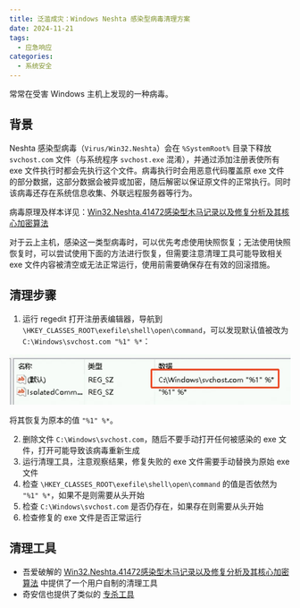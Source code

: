 ```yaml
---
title: 泛滥成灾：Windows Neshta 感染型病毒清理方案
date: 2024-11-21
tags:
  - 应急响应
categories:
  - 系统安全
---
```


常常在受害 Windows 主机上发现的一种病毒。

<!--more-->

## 背景

Neshta 感染型病毒（`Virus/Win32.Neshta`）会在 `%SystemRoot%` 目录下释放 `svchost.com` 文件（与系统程序 `svchost.exe` 混淆），并通过添加注册表使所有 exe 文件执行时都会先执行这个文件。病毒执行时会用恶意代码覆盖原 exe 文件的部分数据，这部分数据会被异或加密，随后解密以保证原文件的正常执行。同时该病毒还存在系统信息收集、外联远程服务器等行为。

病毒原理及样本详见：[Win32.Neshta.41472感染型木马记录以及修复分析及其核心加密算法](https://www.52pojie.cn/thread-1524342-1-1.html)

对于云上主机，感染这一类型病毒时，可以优先考虑使用快照恢复；无法使用快照恢复时，可以尝试使用下面的方法进行恢复，但需要注意清理工具可能导致相关 exe 文件内容被清空或无法正常运行，使用前需要确保存在有效的回滚措施。

## 清理步骤
1. 运行 regedit 打开注册表编辑器，导航到 `\HKEY_CLASSES_ROOT\exefile\shell\open\command`，可以发现默认值被改为 `C:\Windows\svchost.com "%1" %*`：

![图 1｜异常注册表项](1.webp)

将其恢复为原本的值 `"%1" %*`。

2. 删除文件 `C:\Windows\svchost.com`，随后不要手动打开任何被感染的 exe 文件，打开可能导致该病毒重新生成
3. 运行清理工具，注意观察结果，修复失败的 exe 文件需要手动替换为原始 exe 文件
4. 检查 `\HKEY_CLASSES_ROOT\exefile\shell\open\command` 的值是否依然为 `"%1" %*`，如果不是则需要从头开始
5. 检查 `C:\Windows\svchost.com` 是否仍存在，如果存在则需要从头开始
6. 检查修复的 exe 文件是否正常运行

## 清理工具

- 吾爱破解的 [Win32.Neshta.41472感染型木马记录以及修复分析及其核心加密算法](https://www.52pojie.cn/thread-1524342-1-1.html) 中提供了一个用户自制的清理工具
- 奇安信也提供了类似的 [专杀工具](https://www.qianxin.com/other/qaxvirusremoval)
